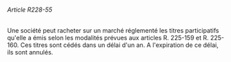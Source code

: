 ###### Article R228-55

Une société peut racheter sur un marché réglementé les titres participatifs qu'elle a émis selon les modalités prévues aux articles R. 225-159 et R. 225-160. Ces titres sont cédés dans un délai d'un an. A l'expiration de ce délai, ils sont annulés.

